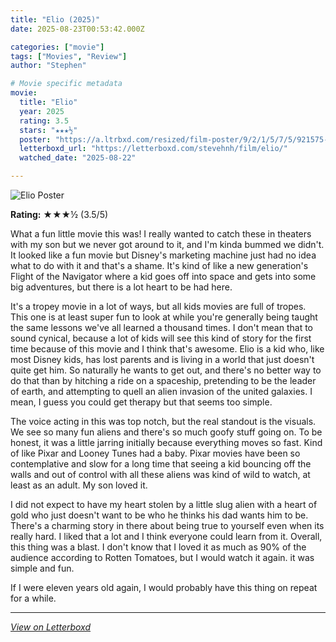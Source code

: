 ```yaml
---
title: "Elio (2025)"
date: 2025-08-23T00:53:42.000Z

categories: ["movie"]
tags: ["Movies", "Review"]
author: "Stephen"

# Movie specific metadata
movie:
  title: "Elio"
  year: 2025
  rating: 3.5
  stars: "★★★½"
  poster: "https://a.ltrbxd.com/resized/film-poster/9/2/1/5/7/5/921575-elio-0-600-0-900-crop.jpg?v=d3f4e92f5e"
  letterboxd_url: "https://letterboxd.com/stevehnh/film/elio/"
  watched_date: "2025-08-22"

---
```


![Elio Poster](https://a.ltrbxd.com/resized/film-poster/9/2/1/5/7/5/921575-elio-0-600-0-900-crop.jpg?v=d3f4e92f5e)

**Rating:** ★★★½ (3.5/5)

What a fun little movie this was! I really wanted to catch these in theaters with my son but we never got around to it, and I'm kinda bummed we didn't. It looked like a fun movie but Disney's marketing machine just had no idea what to do with it and that's a shame. It's kind of like a new generation's Flight of the Navigator where a kid goes off into space and gets into some big adventures, but there is a lot heart to be had here.

It's a tropey movie in a lot of ways, but all kids movies are full of tropes. This one is at least super fun to look at while you're generally being taught the same lessons we've all learned a thousand times. I don't mean that to sound cynical, because a lot of kids will see this kind of story for the first time because of this movie and I think that's awesome. Elio is a kid who, like most Disney kids, has lost parents and is living in a world that just doesn't quite get him. So naturally he wants to get out, and there's no better way to do that than by hitching a ride on a spaceship, pretending to be the leader of earth, and attempting to quell an alien invasion of the united galaxies. I mean, I guess you could get therapy but that seems too simple.

The voice acting in this was top notch, but the real standout is the visuals. We see so many fun aliens and there's so much goofy stuff going on. To be honest, it was a little jarring initially because everything moves so fast. Kind of like Pixar and Looney Tunes had a baby. Pixar movies have been so contemplative and slow for a long time that seeing a kid bouncing off the walls and out of control with all these aliens was kind of wild to watch, at least as an adult. My son loved it.

I did not expect to have my heart stolen by a little slug alien with a heart of gold who just doesn't want to be who he thinks his dad wants him to be. There's a charming story in there about being true to yourself even when its really hard. I liked that a lot and I think everyone could learn from it. Overall, this thing was a blast. I don't know that I loved it as much as 90% of the audience according to Rotten Tomatoes, but I would watch it again. it was simple and fun.

If I were eleven years old again, I would probably have this thing on repeat for a while.

---

*[View on Letterboxd](https://letterboxd.com/stevehnh/film/elio/)*
